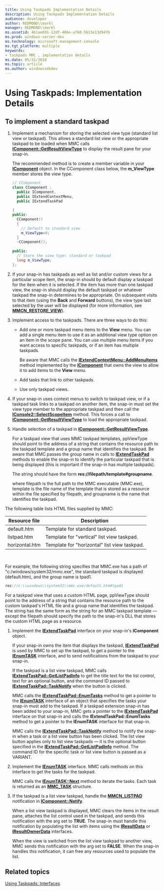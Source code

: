 ```yaml
---
title: Using Taskpads Implementation Details
description: Using Taskpads Implementation Details
audience: developer
author: REDMOND\\markl
manager: REDMOND\\markl
ms.assetid: 4b1ae691-12df-486e-a760-5613e13d9476
ms.prod: windows-server-dev
ms.technology: microsoft-management-console
ms.tgt_platform: multiple
keywords:
- taskpads MMC , implementation details
ms.date: 05/31/2018
ms.topic: article
ms.author: windowssdkdev
---
```


# Using Taskpads: Implementation Details

## To implement a standard taskpad

1.  Implement a mechanism for storing the selected view type (standard list view or taskpad). This allows a standard list view or the appropriate taskpad to be loaded when MMC calls [**IComponent::GetResultViewType**](/windows/win32/Mmc/nf-mmc-icomponent-getresultviewtype?branch=master) to display the result pane for your snap-in.

    The recommended method is to create a member variable in your [**IComponent**](/windows/win32/Mmc/ns-wmidata-_msmcaevent_pcicomponenterror?branch=master) object. In the CComponent class below, the **m\_ViewType** member stores the view type.

    ```C++
    // CComponent
    class CComponent : 
      public IComponent,
      public IExtendContextMenu,
      public IExtendTaskPad
     
    {
    public:
      CComponent()
      {
        // Default to standard view
        m_ViewType=0;
      }
      ~CComponent();
     
    public:
      // Store the view type: standard or taskpad
      long m_ViewType;
    };
    ```

    

2.  If your snap-in has taskpads as well as list and/or custom views for a particular scope item, the snap-in should by default display a taskpad for the item when it is selected. If the item has more than one taskpad view, the snap-in should display the default taskpad or whatever taskpad the snap-in determines to be appropriate. On subsequent visits to that item (using the **Back** and **Forward** buttons), the view type last selected by the user will be displayed (for more information, see [**MMCN\_RESTORE\_VIEW**](mmcn-restore-view.md)).
3.  Implement access to the taskpads. There are three ways to do this:
    -   Add one or more taskpad menu items to the **View** menu. You can add a single menu item to use it as an additional view type option on an item in the scope pane. You can use multiple menu items if you want access to specific taskpads, or if an item has multiple taskpads.

        Be aware that MMC calls the [**IExtendContextMenu::AddMenuItems**](/windows/win32/Mmc/nf-mmc-iextendcontextmenu-addmenuitems?branch=master) method implemented by the [**IComponent**](/windows/win32/Mmc/ns-wmidata-_msmcaevent_pcicomponenterror?branch=master) that owns the view to allow it to add items to the **View** menu.

    -   Add tasks that link to other taskpads.
    -   Use only taskpad views.

4.  If your snap-in uses context menus to switch to taskpad view, or if a taskpad task links to a taskpad on another item, the snap-in must set the view type member to the appropriate taskpad and then call the [**IConsole2::SelectScopeItem**](iconsole2-selectscopeitem.md) method. This forces a call to [**IComponent::GetResultViewType**](/windows/win32/Mmc/nf-mmc-icomponent-getresultviewtype?branch=master) to load the appropriate taskpad.
5.  Handle selection of a taskpad in [**IComponent::GetResultViewType**](/windows/win32/Mmc/nf-mmc-icomponent-getresultviewtype?branch=master).

    For a taskpad view that uses MMC taskpad templates, ppViewType should point to the address of a string that contains the resource path to the taskpad template and a group name that identifies the taskpad. Be aware that MMC passes the group name in calls to [**IExtendTaskPad**](/windows/win32/Mmc/nn-mmc-iextendtaskpad?branch=master) methods to enable the snap-in to identify the particular taskpad that is being displayed (this is important if the snap-in has multiple taskpads).

    The string should have the form **res://filepath/template\#groupname**.

    where filepath is the full path to the MMC executable (MMC.exe), template is the file name of the template that is stored as a resource within the file specified by filepath, and groupname is the name that identifies the taskpad.

The following table lists HTML files supplied by MMC:



| Resource file  | Description                                  |
|----------------|----------------------------------------------|
| default.htm    | Template for standard taskpad.               |
| listpad.htm    | Template for "vertical" list view taskpad.   |
| horizontal.htm | Template for "horizontal" list view taskpad. |



 

For example, the following string specifies that MMC.exe has a path of "c:/windows/system32/mmc.exe", the standard taskpad is displayed (default.htm), and the group name is tpad1.


```C++
res://c:\\windows\\system32\\mmc.exe/default.htm#tpad1
```



For a taskpad view that uses a custom HTML page, ppViewType should point to the address of a string that contains the resource path to the custom taskpad's HTML file and a group name that identifies the taskpad. The string has the same form as the string for an MMC taskpad template — except the filepath should specify the path to the snap-in's DLL that stores the custom HTML page as a resource.

1.  Implement the [**IExtendTaskPad**](/windows/win32/Mmc/nn-mmc-iextendtaskpad?branch=master) interface on your snap-in's **IComponent** object.

    If your snap-in owns the item that displays the taskpad, [**IExtendTaskPad**](/windows/win32/Mmc/nn-mmc-iextendtaskpad?branch=master) is used by MMC to set up the taskpad, to get a pointer to the [**IEnumTASK**](/windows/win32/Mmc/nn-mmc-ienumtask?branch=master) interface, and to send notifications from the taskpad to your snap-in.

    If the taskpad is a list view taskpad, MMC calls [**IExtendTaskPad::GetListPadInfo**](/windows/win32/Mmc/nf-mmc-iextendtaskpad-getlistpadinfo?branch=master) to get the title text for the list control, text for an optional button, and the command ID passed to [**IExtendTaskPad::TaskNotify**](/windows/win32/Mmc/nf-mmc-iextendtaskpad-tasknotify?branch=master) when the button is clicked.

    MMC calls the [**IExtendTaskPad::EnumTasks**](/windows/win32/Mmc/nf-mmc-iextendtaskpad-enumtasks?branch=master) method to get a pointer to the [**IEnumTASK**](/windows/win32/Mmc/nn-mmc-ienumtask?branch=master) interface of an object that specifies the tasks your snap-in must add to the taskpad. If a taskpad extension snap-in has been added to your snap-in, MMC gets a pointer to the [**IExtendTaskPad**](/windows/win32/Mmc/nn-mmc-iextendtaskpad?branch=master) interface on that snap-in and calls the **IExtendTaskPad::EnumTasks** method to get a pointer to the **IEnumTASK** interface for that snap-in.

    MMC calls the [**IExtendTaskPad::TaskNotify**](/windows/win32/Mmc/nf-mmc-iextendtaskpad-tasknotify?branch=master) method to notify the snap-in when a task or a list view button has been clicked. The list view button applies only to list view taskpads — it is the optional button specified in the [**IExtendTaskPad::GetListPadInfo**](/windows/win32/Mmc/nf-mmc-iextendtaskpad-getlistpadinfo?branch=master) method. The command ID for the specific task or list view button is passed as a VARIANT.

2.  Implement the [**IEnumTASK**](/windows/win32/Mmc/nn-mmc-ienumtask?branch=master) interface. MMC calls methods on this interface to get the tasks for the taskpad.

    MMC calls the [**IEnumTASK::Next**](/windows/win32/Mmc/nf-mmc-ienumtask-next?branch=master) method to iterate the tasks. Each task is returned as an [**MMC\_TASK**](/windows/win32/Mmc/ne-mmc-_mmc_task_display_type?branch=master) structure.

3.  If the taskpad is a list view taskpad, handle the [**MMCN\_LISTPAD**](mmcn-listpad.md) notification in [**IComponent::Notify**](/windows/win32/Mmc/nf-mmc-icomponent-notify?branch=master).

    When a list view taskpad is displayed, MMC clears the items in the result pane, attaches the list control used in the taskpad, and sends this notification with the arg set to **TRUE**. The snap-in must handle this notification by populating the list with items using the [**IResultData**](/windows/win32/Mmc/nn-mmc-iresultdata?branch=master) or [**IResultOwnerData**](/windows/win32/Mmc/nn-mmc-iresultownerdata?branch=master) interfaces.

    When the view is switched from the list view taskpad to another view, MMC sends this notification with the arg set to **FALSE**. When the snap-in handles this notification, it can free any resources used to populate the list.

## Related topics

<dl> <dt>

[Using Taskpads: Interfaces](using-taskpads-interfaces.md)
</dt> </dl>

 

 




